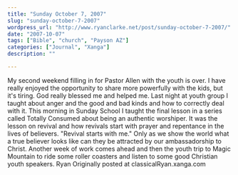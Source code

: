 ```yaml
---
title: "Sunday October 7, 2007"
slug: "sunday-october-7-2007"
wordpress_url: "http://www.ryanclarke.net/post/sunday-october-7-2007/"
date: "2007-10-07"
tags: ["Bible", "church", "Payson AZ"]
categories: ["Journal", "Xanga"]
description: ""

---
```


My second weekend filling in for Pastor Allen with the youth is over. I have really enjoyed the opportunity to share more powerfully with the kids, but it's tiring. God really blessed me and helped me. Last night at youth group I taught about anger and the good and bad kinds and how to correctly deal with it. This morning in Sunday School I taught the final lesson in a series called Totally Consumed about being an authentic worshiper. It was the lesson on revival and how revivals start with prayer and repentance in the lives of believers. "Revival starts with me." Only as we show the world what a true believer looks like can they be attracted by our ambassadorship to Christ.
Another week of work comes ahead and then the youth trip to Magic Mountain to ride some roller coasters and listen to some good Christian youth speakers.
Ryan
Originally posted at classicalRyan.xanga.com
